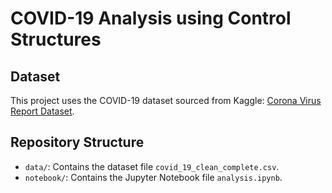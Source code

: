 # COVID-19 Analysis using Control Structures

## Dataset
This project uses the COVID-19 dataset sourced from Kaggle:
[Corona Virus Report Dataset](https://www.kaggle.com/datasets/imdevskp/corona-virus-report).

## Repository Structure
- `data/`: Contains the dataset file `covid_19_clean_complete.csv`.
- `notebook/`: Contains the Jupyter Notebook file `analysis.ipynb`.